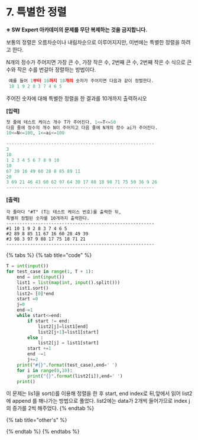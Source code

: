 # 7. 특별한 정렬

**※ SW Expert 아카데미의 문제를 무단 복제하는 것을 금지합니다.**  
  
  
보통의 정렬은 오름차순이나 내림차순으로 이루어지지만, 이번에는 특별한 정렬을 하려고 한다.  
  
N개의 정수가 주어지면 가장 큰 수, 가장 작은 수, 2번째 큰 수, 2번째 작은 수 식으로 큰 수와 작은 수를 번갈아 정렬하는 방법이다.

```python
 예를 들어 1부터 10까지 10개의 숫자가 주어지면 다음과 같이 정렬한다. 
 10 1 9 2 8 3 7 4 6 5
```

주어진 숫자에 대해 특별한 정렬을 한 결과를 10개까지 출력하시오



**\[입력\]**

```python
첫 줄에 테스트 케이스 개수 T가 주어진다. 1<=T<=50
다음 줄에 정수의 개수 N이 주어지고 다음 줄에 N개의 정수 ai가 주어진다. 
10<=N<=100, 1<=ai<=100

-------------------------------------------------------- 
3 
10 
1 2 3 4 5 6 7 8 9 10 
10 
67 39 16 49 60 28 8 85 89 11 
20 
3 69 21 46 43 60 62 97 64 30 17 88 18 98 71 75 59 36 9 26 
--------------------------------------------------------  
```

**\[출력\]**

```text
각 줄마다 "#T" (T는 테스트 케이스 번호)를 출력한 뒤,
특별히 정렬된 숫자를 10개까지 출력한다.
-------------------------------------------------------- 
#1 10 1 9 2 8 3 7 4 6 5 
#2 89 8 85 11 67 16 60 28 49 39 
#3 98 3 97 9 88 17 75 18 71 21 
--------------------------------------------------------
```

{% tabs %}
{% tab title="code" %}
```python
T = int(input())
for test_case in range(1, T + 1):	
    end = int(input())	
    list1 = list(map(int, input().split()))	
    list1.sort()	
    list2= [0]*end	
    start =0	
    j=0	
    end-=1	
    while start<=end:		
        if start != end:			
            list2[j]=list1[end]			
            list2[j+1]=list1[start]		
        else : 			
            list2[j] = list1[start]		
        start +=1		
        end -=1		
        j+=2	
    print("#{}".format(test_case),end=' ')	
    for i in range(0,10):		
        print("{}".format(list2[i]),end=' ')	
    print()
```

 이 문제는 lis1을 sort\(\)를 이용해 정렬을 한 후 start, end index로 뒤,앞에서 읽어 list2에 append 를 해나가는 방법으로 풀었다. list2에는 data가 2개씩 들어가므로 index j의 증가를 2씩 해주었다.
{% endtab %}

{% tab title="other\'s" %}

{% endtab %}
{% endtabs %}

